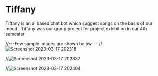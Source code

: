 # Tiffany
Tiffany is an ai based chat bot which suggest songs on the basis of our mood , Tiffany was our group project for project exhibition in our 4th semester 

//---Few sample images are shown below--- 
//![Screenshot 2023-03-17 202318](https://user-images.githubusercontent.com/127401975/225941232-a13525b0-7a1d-4a56-9009-6870636eb026.png)


//![Screenshot 2023-03-17 202337](https://user-images.githubusercontent.com/127401975/225941545-f3ceccc1-4091-4fa5-a59e-6d279412df31.png)


//![Screenshot 2023-03-17 202404](https://user-images.githubusercontent.com/127401975/225941583-1eb64ab1-0402-4fe8-ba7a-eece05879ff2.png)


